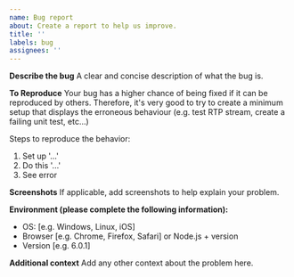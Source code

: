 ```yaml
---
name: Bug report
about: Create a report to help us improve.
title: ''
labels: bug
assignees: ''
---
```


**Describe the bug**
A clear and concise description of what the bug is.

**To Reproduce**
Your bug has a higher chance of being fixed if it can be reproduced by others. Therefore, it's very good to try to create a minimum setup that displays the erroneous behaviour (e.g. test RTP stream, create a failing unit test, etc...)

Steps to reproduce the behavior:

1. Set up '...'
2. Do this '...'
3. See error

**Screenshots**
If applicable, add screenshots to help explain your problem.

**Environment (please complete the following information):**

- OS: [e.g. Windows, Linux, iOS]
- Browser [e.g. Chrome, Firefox, Safari] or Node.js + version
- Version [e.g. 6.0.1]

**Additional context**
Add any other context about the problem here.
